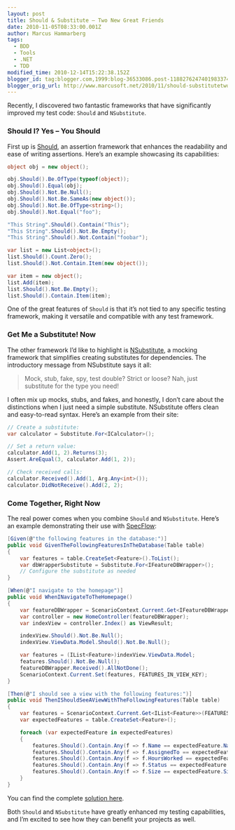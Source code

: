 ```yaml
---
layout: post
title: Should & Substitute – Two New Great Friends
date: 2010-11-05T08:33:00.001Z
author: Marcus Hammarberg
tags:
  - BDD
  - Tools
  - .NET
  - TDD
modified_time: 2010-12-14T15:22:38.152Z
blogger_id: tag:blogger.com,1999:blog-36533086.post-1188276247401983374
blogger_orig_url: http://www.marcusoft.net/2010/11/should-substitutetwo-new-great-friends.html
---
```


Recently, I discovered two fantastic frameworks that have significantly improved my test code: `Should` and `NSubstitute`. 

### Should I? Yes – You Should

First up is [Should](http://should.codeplex.com/), an assertion framework that enhances the readability and ease of writing assertions. Here’s an example showcasing its capabilities:

```csharp
object obj = new object();

obj.Should().Be.OfType(typeof(object));
obj.Should().Equal(obj);
obj.Should().Not.Be.Null();
obj.Should().Not.Be.SameAs(new object());
obj.Should().Not.Be.OfType<string>();
obj.Should().Not.Equal("foo");

"This String".Should().Contain("This");
"This String".Should().Not.Be.Empty();
"This String".Should().Not.Contain("foobar");

var list = new List<object>();
list.Should().Count.Zero();
list.Should().Not.Contain.Item(new object());

var item = new object();
list.Add(item);
list.Should().Not.Be.Empty();
list.Should().Contain.Item(item);
```

One of the great features of `Should` is that it’s not tied to any specific testing framework, making it versatile and compatible with any test framework.

### Get Me a Substitute! Now

The other framework I’d like to highlight is [NSubstitute](http://nsubstitute.github.com/), a mocking framework that simplifies creating substitutes for dependencies. The introductory message from NSubstitute says it all:

> Mock, stub, fake, spy, test double? Strict or loose? Nah, just substitute for the type you need!

I often mix up mocks, stubs, and fakes, and honestly, I don’t care about the distinctions when I just need a simple substitute. NSubstitute offers clean and easy-to-read syntax. Here’s an example from their site:

```csharp
// Create a substitute:
var calculator = Substitute.For<ICalculator>();

// Set a return value:
calculator.Add(1, 2).Returns(3);
Assert.AreEqual(3, calculator.Add(1, 2));

// Check received calls:
calculator.Received().Add(1, Arg.Any<int>());
calculator.DidNotReceive().Add(2, 2);
```

### Come Together, Right Now

The real power comes when you combine `Should` and `NSubstitute`. Here’s an example demonstrating their use with [SpecFlow](http://www.specflow.org/):

```csharp
[Given(@"the following features in the database:")]
public void GivenTheFollowingFeaturesInTheDatabase(Table table)
{
    var features = table.CreateSet<Feature>().ToList();
    var dbWrapperSubstitute = Substitute.For<IFeatureDBWrapper>();
    // Configure the substitute as needed
}

[When(@"I navigate to the homepage")]
public void WhenINavigateToTheHomepage()
{
    var featureDBWrapper = ScenarioContext.Current.Get<IFeatureDBWrapper>(DBWRAPPER_KEY);
    var controller = new HomeController(featureDBWrapper);
    var indexView = controller.Index() as ViewResult;

    indexView.Should().Not.Be.Null();
    indexView.ViewData.Model.Should().Not.Be.Null();

    var features = (IList<Feature>)indexView.ViewData.Model;
    features.Should().Not.Be.Null();
    featureDBWrapper.Received().AllNotDone();
    ScenarioContext.Current.Set(features, FEATURES_IN_VIEW_KEY);
}

[Then(@"I should see a view with the following features:")]
public void ThenIShouldSeeAViewWithTheFollowingFeatures(Table table)
{
    var features = ScenarioContext.Current.Get<IList<Feature>>(FEATURES_IN_VIEW_KEY);
    var expectedFeatures = table.CreateSet<Feature>();

    foreach (var expectedFeature in expectedFeatures)
    {
        features.Should().Contain.Any(f => f.Name == expectedFeature.Name);
        features.Should().Contain.Any(f => f.AssignedTo == expectedFeature.AssignedTo);
        features.Should().Contain.Any(f => f.HoursWorked == expectedFeature.HoursWorked);
        features.Should().Contain.Any(f => f.Status == expectedFeature.Status);
        features.Should().Contain.Any(f => f.Size == expectedFeature.Size);
    }
}
```

You can find the complete [solution here](https://github.com/marcusoftnet/Marcusoft.OutsideIn.FeatureDemo).

Both `Should` and `NSubstitute` have greatly enhanced my testing capabilities, and I’m excited to see how they can benefit your projects as well.